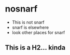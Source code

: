 # nosnarf

- This is not snarf
- snarf is elsewhere
- look other places for snarf

## This is a H2... kinda


